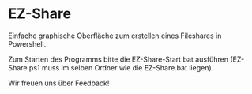 # EZ-Share
Einfache graphische Oberfläche zum erstellen eines Fileshares in Powershell.

Zum Starten des Programms bitte die EZ-Share-Start.bat ausführen (EZ-Share.ps1 muss im selben Ordner wie die EZ-Share.bat liegen).

Wir freuen uns über Feedback!

